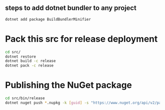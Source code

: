 ## steps to add dotnet bundler to any project
```sh
dotnet add package BuildBundlerMinifier
```

# Pack this src for release deployment
```sh
cd src/
dotnet restore
dotnet build -c release
dotnet pack -c release
```

# Publishing the NuGet package
```sh
cd src/bin/release
dotnet nuget push *.nupkg -k [guid] -s "https://www.nuget.org/api/v2/package"
```